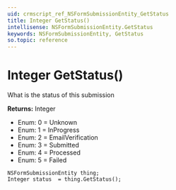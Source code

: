 ```yaml
---
uid: crmscript_ref_NSFormSubmissionEntity_GetStatus
title: Integer GetStatus()
intellisense: NSFormSubmissionEntity.GetStatus
keywords: NSFormSubmissionEntity, GetStatus
so.topic: reference
---
```


# Integer GetStatus()

What is the status of this submission

**Returns:** Integer

* Enum: 0 = Unknown 
* Enum: 1 = InProgress 
* Enum: 2 = EmailVerification 
* Enum: 3 = Submitted 
* Enum: 4 = Processed 
* Enum: 5 = Failed 

```crmscript
NSFormSubmissionEntity thing;
Integer status  = thing.GetStatus();
```

